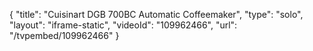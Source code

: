 {
    "title": "Cuisinart DGB 700BC Automatic Coffeemaker",
    "type": "solo",
    "layout": "iframe-static",
    "videoId": "109962466",
    "url": "\/tvpembed\/109962466"
}